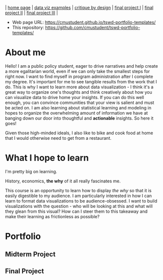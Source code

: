 | [home page](https://cmustudent.github.io/tswd-portfolio-templates/) | [data viz examples](dataviz-examples) | [critique by design](critique-by-design) | [final project I](final-project-part-one) | [final project II](final-project-part-two) | [final project III](final-project-part-three) |


- Web page URL: https://cmustudent.github.io/tswd-portfolio-templates/
- This repository: https://github.com/cmustudent/tswd-portfolio-templates/

# About me
Hello! I am a public policy student, eager to drive narratives and help create a more egalitarian world, even if we can only take the smallest steps for right now. I want to find myself in program administration after I complete my degree. It's important for me to see tangible results from the work that I do. This is why I want to learn more about data visualization - I think it's a great way to organize one's thoughts and think creatively about how you can visualize data to drive home your insights. If you can do this well enough, you can convince communities that your view is salient and must be acted on. I am also learning about statistical learning and modeling in hopes to organize the overwhelming amount of information we have at banging down our door into thoughtful and **actionable** insights. So here it goes!

Given those high-minded ideals, I also like to bike and cook food at home that I would otherwise need to get from a restaurant.

# What I hope to learn
I'm pretty big on learning. 

History, economics, **the why** of it all really fascinates me. 

This course is an opportunity to learn how to display _the why_ so that it is easily digestible to my audience. I am particularly interested in how I can learn to format data visualizations to be audience-obsessed. I want to build visualizations with the question - who will be looking at this and what will they glean from this visual? How can I steer them to this takeaway and make their learning as frictionless as possible?


# Portfolio
## Midterm Project
## Final Project

